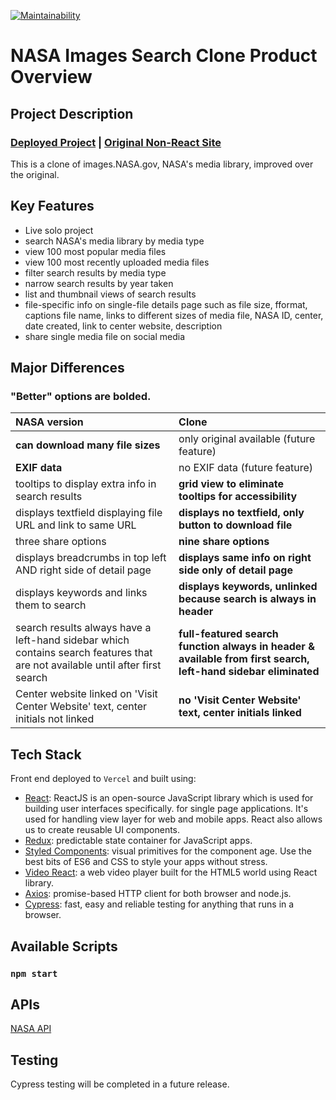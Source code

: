 [![Maintainability](https://api.codeclimate.com/v1/badges/b21fbbb38f5918d60ada/maintainability)](https://codeclimate.com/github/evoingram/nasaSearch/maintainability)

# NASA Images Search Clone Product Overview

## Project Description

### [Deployed Project](https://nasasearchclone.now.sh/)   |   [Original Non-React Site](https://images.nasa.gov/)
This is a clone of images.NASA.gov, NASA's media library, improved over the original.

## Key Features

- Live solo project
- search NASA's media library by media type
- view 100 most popular media files
- view 100 most recently uploaded media files
- filter search results by media type
- narrow search results by year taken
- list and thumbnail views of search results
- file-specific info on single-file details page such as file size, fformat, captions file name, links to different sizes of media file, NASA ID, center, date created, link to center website, description
- share single media file on social media

## Major Differences
### "Better" options are bolded.

| NASA version | Clone           |
| :------------- | :--------------- |
| **can download many file sizes**   | only original available (future feature)     |
| **EXIF data** | no EXIF data (future feature) |
| tooltips to display extra info in search results | **grid view to eliminate tooltips for accessibility** |
| displays textfield displaying file URL and link to same URL | **displays no textfield, only button to download file** |
| three share options | **nine share options** |
| displays breadcrumbs in top left AND right side of detail page | **displays same info on right side only of detail page** |
| displays keywords and links them to search  | **displays keywords, unlinked because search is always in header** |
| search results always have a left-hand sidebar which contains search features that are not available until after first search | **full-featured search function always in header & available from first search, left-hand sidebar eliminated** |
| Center website linked on 'Visit Center Website' text, center initials not linked | **no 'Visit Center Website' text, center initials linked** |

## Tech Stack

Front end deployed to `Vercel` and built using:

- [React](https://reactjs.org/): ReactJS is an open-source JavaScript library which is used for building user interfaces specifically. for single page applications. It's used for handling view layer for web and mobile apps. React also allows us to create reusable UI components.
- [Redux](https://redux.js.org/):  predictable state container for JavaScript apps.
- [Styled Components](https://styled-components.com/):  visual primitives for the component age. Use the best bits of ES6 and CSS to style your apps without stress.
- [Video React](https://video-react.js.org/):  a web video player built for the HTML5 world using React library.
- [Axios](https://github.com/axios/axios):  promise-based HTTP client for both browser and node.js.
- [Cypress](https://github.com/cypress-io/cypress):  fast, easy and reliable testing for anything that runs in a browser.

## Available Scripts 

### `npm start`

## APIs

[NASA API](https://images.nasa.gov/docs/images.nasa.gov_api_docs.pdf)
   
## Testing

Cypress testing will be completed in a future release.
